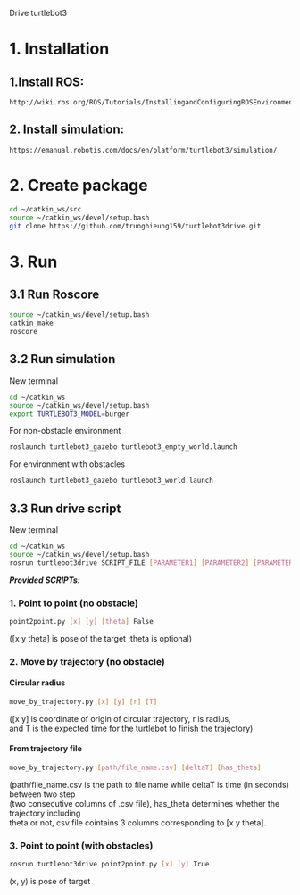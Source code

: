 Drive turtlebot3
# 1. Installation 
  ## 1.Install ROS: 
    http://wiki.ros.org/ROS/Tutorials/InstallingandConfiguringROSEnvironment 
  ## 2. Install simulation: 
    https://emanual.robotis.com/docs/en/platform/turtlebot3/simulation/
# 2. Create package
```bash
cd ~/catkin_ws/src
source ~/catkin_ws/devel/setup.bash
git clone https://github.com/trunghieung159/turtlebot3drive.git
```
# 3. Run 
## 3.1 Run Roscore
```bash
source ~/catkin_ws/devel/setup.bash
catkin_make
roscore
```

## 3.2 Run simulation 
New terminal
```bash
cd ~/catkin_ws
source ~/catkin_ws/devel/setup.bash
export TURTLEBOT3_MODEL=burger
```
For non-obstacle environment
```bash
roslaunch turtlebot3_gazebo turtlebot3_empty_world.launch
```
For environment with obstacles
```bash
roslaunch turtlebot3_gazebo turtlebot3_world.launch
```
## 3.3 Run drive script 
New terminal  
```bash
cd ~/catkin_ws
source ~/catkin_ws/devel/setup.bash
rosrun turtlebot3drive SCRIPT_FILE [PARAMETER1] [PARAMETER2] [PARAMETER3]
```
***Provided SCRIPTs:***
### 1. Point to point (no obstacle) 
```bash
point2point.py [x] [y] [theta] False
```  
([x y theta] is pose of the target ;theta is optional)  
### 2. Move by trajectory (no obstacle)
#### Circular radius
```bash  
move_by_trajectory.py [x] [y] [r] [T]
```  
([x y] is coordinate of origin of circular trajectory, r is radius,  
and T is the expected time for the turtlebot to finish the trajectory)
#### From trajectory file
 ```bash
move_by_trajectory.py [path/file_name.csv] [deltaT] [has_theta]
```
(path/file_name.csv is the path to file name while deltaT is time (in seconds) between two step  
(two consecutive columns of .csv file), has_theta determines whether the trajectory including  
theta or not, csv file cointains 3 columns corresponding to [x y theta].  
### 3. Point to point (with obstacles)
```bash
rosrun turtlebot3drive point2point.py [x] [y] True
```
(x, y) is pose of target

  
   


